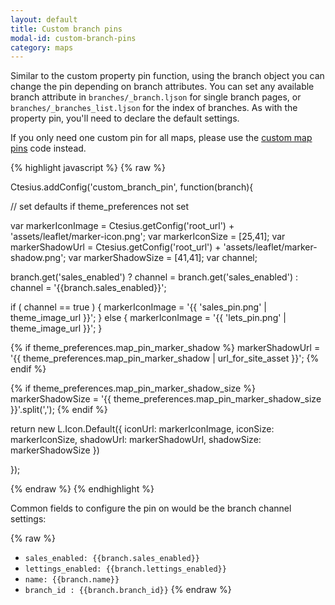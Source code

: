 ```yaml
---
layout: default
title: Custom branch pins
modal-id: custom-branch-pins
category: maps
---
```

Similar to the custom property pin function, using the branch object you can change the pin depending on branch attributes. You can set any available branch attribute in ``branches/_branch.ljson`` for single branch pages, or ``branches/_branches_list.ljson`` for the index of branches. As with the property pin, you'll need to declare the default settings.

If you only need one custom pin for all maps, please use the [custom map pins](/mapping/#custom-map-pins) code instead. 

{% highlight javascript %}
{% raw %}

Ctesius.addConfig('custom_branch_pin', function(branch){

 // set defaults if theme_preferences not set

 var markerIconImage = Ctesius.getConfig('root_url') + 'assets/leaflet/marker-icon.png';
 var markerIconSize = [25,41];
 var markerShadowUrl = Ctesius.getConfig('root_url') + 'assets/leaflet/marker-shadow.png';
 var markerShadowSize = [41,41];
 var channel;

 branch.get('sales_enabled') ? channel = branch.get('sales_enabled') : channel = '{{branch.sales_enabled}}';

 if ( channel == true ) {
  markerIconImage = '{{ 'sales_pin.png' | theme_image_url }}';
 } else {
  markerIconImage = '{{ 'lets_pin.png' | theme_image_url }}';
 }
 
 {% if theme_preferences.map_pin_marker_shadow %}
  markerShadowUrl = '{{ theme_preferences.map_pin_marker_shadow  | url_for_site_asset }}';
 {% endif %}

 {% if theme_preferences.map_pin_marker_shadow_size %}
  markerShadowSize = '{{ theme_preferences.map_pin_marker_shadow_size }}'.split(',');
 {% endif %}

 return new L.Icon.Default({
  iconUrl: markerIconImage,
  iconSize: markerIconSize,
  shadowUrl: markerShadowUrl,
  shadowSize: markerShadowSize
 })

});

{% endraw %}
{% endhighlight %}

Common fields to configure the pin on would be the branch channel settings:

{% raw %}
- ``sales_enabled: {{branch.sales_enabled}}``
- ``lettings_enabled: {{branch.lettings_enabled}}``
- ``name: {{branch.name}}``
- ``branch_id : {{branch.branch_id}}``
{% endraw %}
